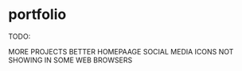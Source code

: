 # portfolio

TODO: 

  MORE PROJECTS
  BETTER HOMEPAAGE
  SOCIAL MEDIA ICONS NOT SHOWING IN SOME WEB BROWSERS
  
